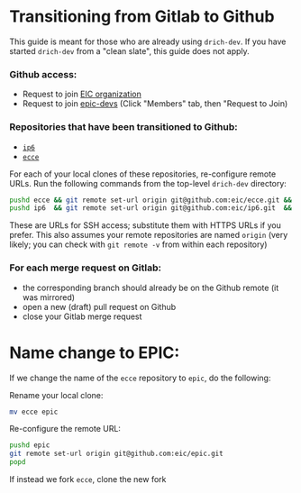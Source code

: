 # Transitioning from Gitlab to Github

This guide is meant for those who are already using `drich-dev`. If you
have started `drich-dev` from a "clean slate", this guide does not apply.

### Github access:
- Request to join [EIC organization](https://github.com/eic)
- Request to join [epic-devs](https://github.com/orgs/eic/teams/epic-devs)
  (Click "Members" tab, then "Request to Join)

### Repositories that have been transitioned to Github:
- [`ip6`](https://github.com/eic/ip6)
- [`ecce`](https://github.com/eic/ecce)

For each of your local clones of these repositories, re-configure remote URLs.
Run the following commands from the top-level `drich-dev` directory:
```bash
pushd ecce && git remote set-url origin git@github.com:eic/ecce.git && popd
pushd ip6  && git remote set-url origin git@github.com:eic/ip6.git  && popd
```
These are URLs for SSH access; substitute them with HTTPS URLs if you prefer.
This also assumes your remote repositories are named `origin` (very likely;
you can check with `git remote -v` from within each repository)

### For each merge request on Gitlab:
- the corresponding branch should already be on the Github remote (it was
  mirrored)
- open a new (draft) pull request on Github
- close your Gitlab merge request


# Name change to EPIC:
If we change the name of the `ecce` repository to `epic`, do the following:

Rename your local clone:
```bash
mv ecce epic
```

Re-configure the remote URL:
```bash
pushd epic
git remote set-url origin git@github.com:eic/epic.git
popd
```

If instead we fork `ecce`, clone the new fork
